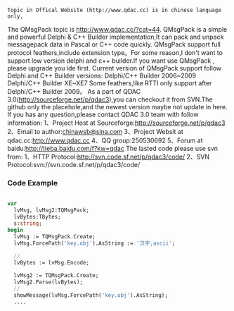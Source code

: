     Topic in Offical Website (http://www.qdac.cc) is in chinese language only,
The QMsgPack topic is http://www.qdac.cc/?cat=44.
    QMsgPack is a simple and powerful Delphi & C++ Builder implementation,It 
can pack and unpack messagepack data in Pascal or C++ code quickly.
    QMsgPack support full protocol feathers,include extension type。For some 
reason,I don't want to support low version delphi and c++ builder.If you want 
use QMsgPack , please upgrade you ide first.
    Current version of QMsgPack support follow Delphi and C++ Builder versions:
    Delphi/C++ Builder 2006~2009
    Delphi/C++ Builder XE~XE7
    Some feathers,like RTTI only support after Delphi/C++ Builder 2009。
    As a part of QDAC 3.0(http://sourceforge.net/p/qdac3),you can checkout it 
from SVN.The github only the placehole,and the newest version maybe not update 
in here.
    If you has any question,please contact QDAC 3.0 team with follow information:
    1、Project Host at Sourceforge:http://sourceforge.net/p/qdac3
    2、Email to author:chinawsb@sina.com
    3、Project Websit at qdac.cc:http://www.qdac.cc
    4、QQ group:250530692
    5、Forum at baidu:http://tieba.baidu.com/f?kw=qdac
    The lasted code please use svn from:
    1、HTTP Protocol:http://svn.code.sf.net/p/qdac3/code/
    2、SVN Protocol:svn://svn.code.sf.net/p/qdac3/code/
    
### Code Example
```Pascal

var
  lvMsg, lvMsg2:TQMsgPack;
  lvBytes:TBytes;
  s:string;
begin
  lvMsg := TQMsgPack.Create;
  lvMsg.ForcePath('key.obj').AsString := '汉字,ascii';
    
  //
  lvBytes := lvMsg.Encode;

  lvMsg2 := TQMsgPack.Create;
  lvMsg2.Parse(lvBytes);
  //
  showMessage(lvMsg.ForcePath('key.obj').AsString);
  ....
  
  ```
